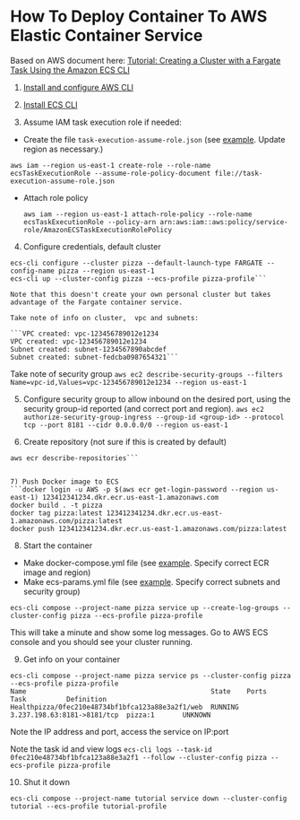# How To Deploy Container To AWS Elastic Container Service

Based on AWS document here: [Tutorial: Creating a Cluster with a Fargate Task Using the Amazon ECS CLI](https://docs.aws.amazon.com/AmazonECS/latest/developerguide/ecs-cli-tutorial-fargate.html)

1) [Install and configure AWS CLI](https://docs.aws.amazon.com/cli/latest/userguide/cli-environment.html)

2) [Install ECS CLI](https://docs.aws.amazon.com/AmazonECS/latest/developerguide/ECS_CLI_installation.html)

3) Assume IAM task execution role if needed:

- Create the file `task-execution-assume-role.json` (see [example](task-execution-assume-role.json). Update region as necessary.) 

```aws iam --region us-east-1 create-role --role-name ecsTaskExecutionRole --assume-role-policy-document file://task-execution-assume-role.json```

- Attach role policy

  ```aws iam --region us-east-1 attach-role-policy --role-name ecsTaskExecutionRole --policy-arn arn:aws:iam::aws:policy/service-role/AmazonECSTaskExecutionRolePolicy```

4) Configure credentials, default cluster

```ecs-cli configure profile --access-key <access-key> --secret-key <secret-key> --profile-name pizza-profile
ecs-cli configure --cluster pizza --default-launch-type FARGATE --config-name pizza --region us-east-1
ecs-cli up --cluster-config pizza --ecs-profile pizza-profile```

Note that this doesn't create your own personal cluster but takes advantage of the Fargate container service.

Take note of info on cluster,  vpc and subnets:

```VPC created: vpc-123456789012e1234
VPC created: vpc-123456789012e1234
Subnet created: subnet-1234567890abcdef
Subnet created: subnet-fedcba0987654321```
```

Take note of security group
```aws ec2 describe-security-groups --filters Name=vpc-id,Values=vpc-123456789012e1234 --region us-east-1```

5) Configure security group to allow inbound on the desired port, using the security group-id reported (and correct port and region).
`aws ec2 authorize-security-group-ingress --group-id <group-id> --protocol tcp --port 8181 --cidr 0.0.0.0/0 --region us-east-1`

6) Create repository (not sure if this is created by default)

```aws ecr create-repository --repository-name pizza
aws ecr describe-repositories```


7) Push Docker image to ECS
```docker login -u AWS -p $(aws ecr get-login-password --region us-east-1) 123412341234.dkr.ecr.us-east-1.amazonaws.com
docker build . -t pizza
docker tag pizza:latest 123412341234.dkr.ecr.us-east-1.amazonaws.com/pizza:latest
docker push 123412341234.dkr.ecr.us-east-1.amazonaws.com/pizza:latest
```

8) Start the container 

- Make docker-compose.yml file (see [example](docker-compose.yml). Specify correct ECR image and region)
- Make ecs-params.yml file (see [example](ecs-params.yml). Specify correct subnets and security group)

```ecs-cli compose --project-name pizza service up --create-log-groups --cluster-config pizza --ecs-profile pizza-profile```

This will take a minute and show some log messages. Go to AWS ECS console and you should see your cluster running.


9) Get info on your container

```{bash}
ecs-cli compose --project-name pizza service ps --cluster-config pizza --ecs-profile pizza-profile
Name                                              State    Ports                        Task          Definition  Healthpizza/0fec210e48734bf1bfca123a88e3a2f1/web  RUNNING  3.237.198.63:8181->8181/tcp  pizza:1       UNKNOWN
```

Note the IP address and port, access the service on IP:port

Note the task id and view logs
`ecs-cli logs --task-id 0fec210e48734bf1bfca123a88e3a2f1 --follow --cluster-config pizza --ecs-profile pizza-profile`

10) Shut it down

`ecs-cli compose --project-name tutorial service down --cluster-config tutorial --ecs-profile tutorial-profile`




